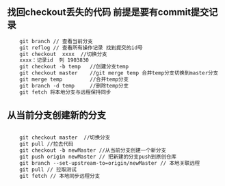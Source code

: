 <!--
 * @Author: your name
 * @Date: 2021-07-12 19:40:11
 * @LastEditTime: 2021-09-18 10:01:27
 * @LastEditors: Please set LastEditors
 * @Description: In User Settings Edit
 * @FilePath: /lcz_document/docs/study/git.md
-->
## 找回checkout丢失的代码 前提是要有commit提交记录
```html
    git branch // 查看当前分支
    git reflog // 查看所有操作记录 找到提交的id号
    git checkout  xxxx  //切换分支
    xxxx：记录id  列 1903830
    git checkout -b temp   //创建分支temp
    git checkout master    //git merge temp 合并temp分支切换到master分支
    git merge temp         //合并temp分支
    git branch -d temp     //删除temp分支
    git fetch 将本地分支与远程保持同步
```

## 从当前分支创建新的分支
```html
    
    git checkout master  //切换分支
    git pull //拉去代码
    git checkout -b newMaster //从当前分支创建一个新分支
    git push origin newMaster // 把新建的分支push到原创仓库
    git branch --set-upstream-to=origin/newMaster // 本地关联远程
    git pull // 拉取测试
    git fetch // 本地同步远程分支
```